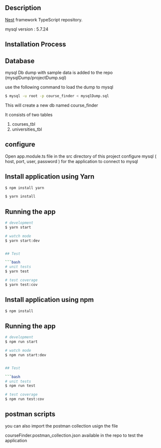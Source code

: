 

## Description

[Nest](https://github.com/nestjs/nest) framework TypeScript repository.

mysql version : 5.7.24
## Installation Process

## Database 

mysql Db dump with sample data is added to the repo (mysqlDump/projectDump.sql) 

use the following command to load the dump to mysql 

```bash
$ mysql -u root -p course_finder < mysqlDump.sql
```

This will create a new db named course_finder 

It consists of two tables
1. courses_tbl
2. universities_tbl

## configure 

Open app.module.ts file in the src directory of this project 
configure mysql ( host, port, user, password ) for the application to connect to mysql

## Install application using Yarn

```bash
$ npm install yarn
```

```bash
$ yarn install
```

## Running the app

```bash
# development
$ yarn start

# watch mode
$ yarn start:dev


## Test

```bash
# unit tests
$ yarn test

# test coverage
$ yarn test:cov
```

## Install application using npm

```bash
$ npm install
```

## Running the app

```bash
# development
$ npm run start

# watch mode
$ npm run start:dev


## Test

```bash
# unit tests
$ npm run test

# test coverage
$ npm run test:cov
```

## postman scripts

you can also import the postman collection usign the file 

courseFinder.postman_collection.json available in the repo to test the application
